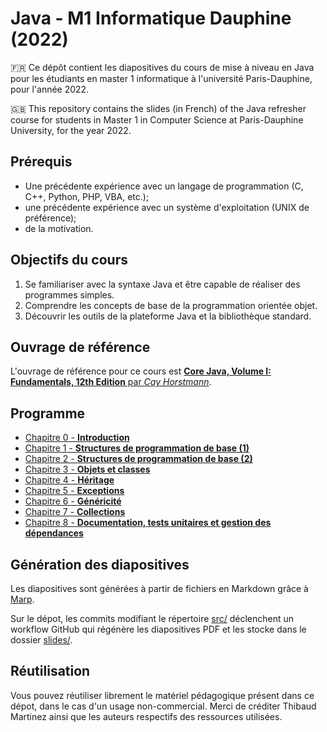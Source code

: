 # Java - M1 Informatique Dauphine (2022)

🇫🇷 Ce dépôt contient les diapositives du cours de mise à niveau en Java pour les étudiants en master 1 informatique à l'université Paris-Dauphine, pour l'année 2022.

🇬🇧 This repository contains the slides (in French) of the Java refresher course for students in Master 1 in Computer Science at Paris-Dauphine University, for the year 2022.

## Prérequis

* Une précédente expérience avec un langage de programmation (C, C++, Python, PHP, VBA, etc.);
* une précédente expérience avec un système d'exploitation (UNIX de préférence);
* de la motivation.

## Objectifs du cours

1. Se familiariser avec la syntaxe Java et être capable de réaliser des programmes simples.
2. Comprendre les concepts de base de la programmation orientée objet.
3. Découvrir les outils de la plateforme Java et la bibliothèque standard.

## Ouvrage de référence

L'ouvrage de référence pour ce cours est [**Core Java, Volume I: Fundamentals, 12th Edition** par *Cay Horstmann*](https://horstmann.com/corejava/).

## Programme

* [Chapitre 0 - **Introduction**](./slides/0_introduction.pdf)
* [Chapitre 1 - **Structures de programmation de base (1)**](./slides/1_bases.pdf)
* [Chapitre 2 - **Structures de programmation de base (2)**](./slides/2_bases.pdf)
* [Chapitre 3 - **Objets et classes**](./slides/3_objets.pdf)
* [Chapitre 4 - **Héritage**](./slides/4_heritage.pdf)
* [Chapitre 5 - **Exceptions**](./slides/5_exceptions.pdf)
* [Chapitre 6 - **Généricité**](./slides/6_genericite.pdf)
* [Chapitre 7 - **Collections**](./slides/7_collections.pdf)
* [Chapitre 8 - **Documentation, tests unitaires et gestion des dépendances**](./slides/8_tests.pdf)

## Génération des diapositives

Les diapositives sont générées à partir de fichiers en Markdown grâce à [Marp](https://marp.app/). 

Sur le dépot, les commits modifiant le répertoire [src/](./src/) déclenchent un workflow GitHub qui régénère les diapositives PDF et les stocke dans le dossier [slides/](./slides/).

## Réutilisation

Vous pouvez réutiliser librement le matériel pédagogique présent dans ce dépot, dans le cas d'un usage non-commercial.
Merci de créditer Thibaud Martinez ainsi que les auteurs respectifs des ressources utilisées.
